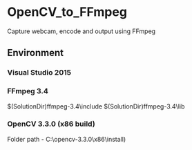 # OpenCV_to_FFmpeg
Capture webcam, encode and output using FFmpeg

## Environment
### Visual Studio 2015

### FFmpeg 3.4
  $(SolutionDir)ffmpeg-3.4\include
  $(SolutionDir)ffmpeg-3.4\lib
  
### OpenCV 3.3.0 (x86 build)
Folder path - C:\opencv-3.3.0\x86\install)
